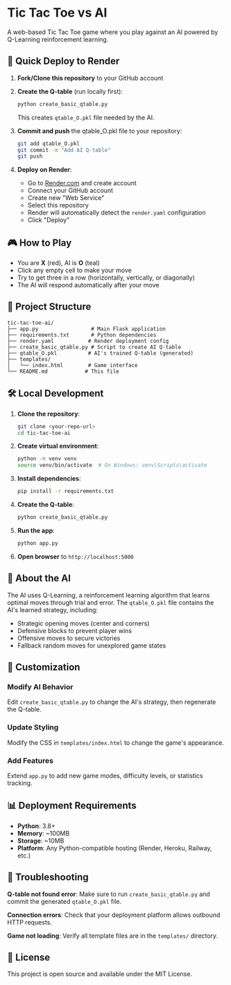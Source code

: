 # Tic Tac Toe vs AI

A web-based Tic Tac Toe game where you play against an AI powered by Q-Learning reinforcement learning.

## 🚀 Quick Deploy to Render

1. **Fork/Clone this repository** to your GitHub account

2. **Create the Q-table** (run locally first):
   ```bash
   python create_basic_qtable.py
   ```
   This creates `qtable_O.pkl` file needed by the AI.

3. **Commit and push** the qtable_O.pkl file to your repository:
   ```bash
   git add qtable_O.pkl
   git commit -m "Add AI Q-table"
   git push
   ```

4. **Deploy on Render**:
   - Go to [Render.com](https://render.com) and create account
   - Connect your GitHub account
   - Create new "Web Service"
   - Select this repository
   - Render will automatically detect the `render.yaml` configuration
   - Click "Deploy"

## 🎮 How to Play

- You are **X** (red), AI is **O** (teal)
- Click any empty cell to make your move
- Try to get three in a row (horizontally, vertically, or diagonally)
- The AI will respond automatically after your move

## 📁 Project Structure

```
tic-tac-toe-ai/
├── app.py                 # Main Flask application
├── requirements.txt       # Python dependencies
├── render.yaml           # Render deployment config
├── create_basic_qtable.py # Script to create AI Q-table
├── qtable_O.pkl          # AI's trained Q-table (generated)
├── templates/
│   └── index.html        # Game interface
└── README.md            # This file
```

## 🛠️ Local Development

1. **Clone the repository**:
   ```bash
   git clone <your-repo-url>
   cd tic-tac-toe-ai
   ```

2. **Create virtual environment**:
   ```bash
   python -m venv venv
   source venv/bin/activate  # On Windows: venv\Scripts\activate
   ```

3. **Install dependencies**:
   ```bash
   pip install -r requirements.txt
   ```

4. **Create the Q-table**:
   ```bash
   python create_basic_qtable.py
   ```

5. **Run the app**:
   ```bash
   python app.py
   ```

6. **Open browser** to `http://localhost:5000`

## 🤖 About the AI

The AI uses Q-Learning, a reinforcement learning algorithm that learns optimal moves through trial and error. The `qtable_O.pkl` file contains the AI's learned strategy, including:

- Strategic opening moves (center and corners)
- Defensive blocks to prevent player wins  
- Offensive moves to secure victories
- Fallback random moves for unexplored game states

## 🔧 Customization

### Modify AI Behavior
Edit `create_basic_qtable.py` to change the AI's strategy, then regenerate the Q-table.

### Update Styling
Modify the CSS in `templates/index.html` to change the game's appearance.

### Add Features
Extend `app.py` to add new game modes, difficulty levels, or statistics tracking.

## 📊 Deployment Requirements

- **Python**: 3.8+
- **Memory**: ~100MB
- **Storage**: ~10MB
- **Platform**: Any Python-compatible hosting (Render, Heroku, Railway, etc.)

## 🐛 Troubleshooting

**Q-table not found error**: Make sure to run `create_basic_qtable.py` and commit the generated `qtable_O.pkl` file.

**Connection errors**: Check that your deployment platform allows outbound HTTP requests.

**Game not loading**: Verify all template files are in the `templates/` directory.

## 📜 License

This project is open source and available under the MIT License.